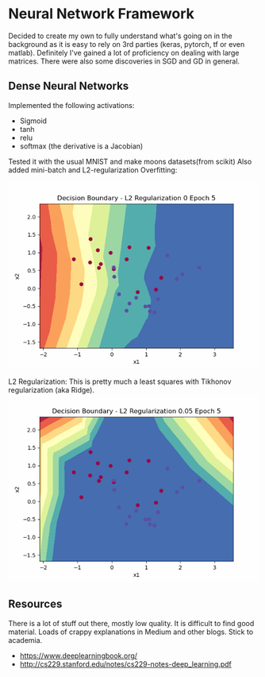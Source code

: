 # Neural Network Framework

Decided to create my own to fully understand what's going on in the background as it is easy to rely on 3rd parties (keras, pytorch, tf or even matlab).
Definitely I've gained a lot of proficiency on dealing with large matrices. There were also some discoveries in SGD and GD in general.

## Dense Neural Networks

Implemented the following activations:
- Sigmoid
- tanh
- relu
- softmax (the derivative is a Jacobian)

Tested it with the usual MNIST and make moons datasets(from scikit)
Also added mini-batch and L2-regularization
Overfitting:
 
![No regularization](regu_0.gif)

L2 Regularization:
This is pretty much a least squares with Tikhonov regularization (aka Ridge). 
![Regularization 0.05](regu_0_05.gif)


## Resources
There is a lot of stuff out there, mostly low quality. It is difficult to find good material. Loads of crappy explanations in Medium and other blogs. Stick to academia.
- https://www.deeplearningbook.org/
- http://cs229.stanford.edu/notes/cs229-notes-deep_learning.pdf